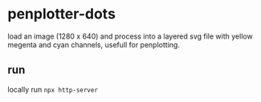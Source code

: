 # penplotter-dots

load an image (1280 x 640) and process into a layered svg file with yellow megenta and cyan channels, usefull for penplotting.

## run
locally run
`npx http-server`
